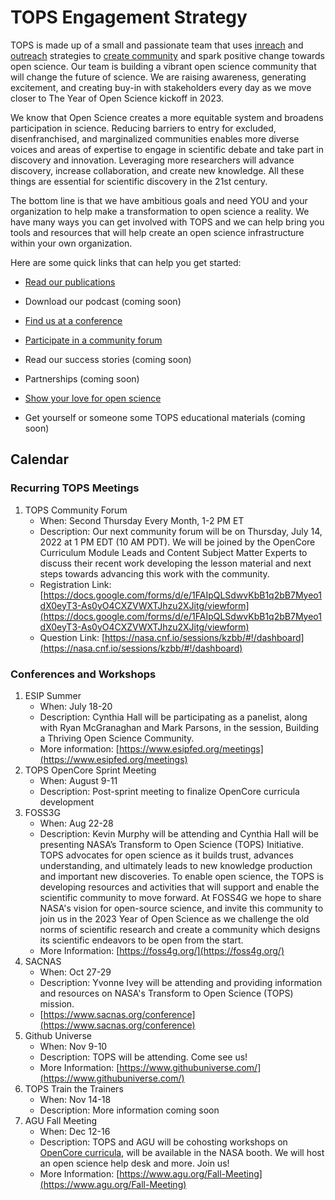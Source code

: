 # TOPS Engagement Strategy
TOPS is made up of a small and passionate team that uses [inreach](./inreach.md) and [outreach](./outreach.md) strategies to [create community](./creating_community.md) and spark positive change towards open science. Our team is building a vibrant open science community that will change the future of science. We are raising awareness, generating excitement, and creating buy-in with stakeholders every day as we move closer to The Year of Open Science kickoff in 2023. 

We know that Open Science creates a more equitable system and broadens participation in science. Reducing barriers to entry for excluded, disenfranchised, and marginalized communities enables more diverse voices and areas of expertise to engage in scientific debate and take part in discovery and innovation. Leveraging more researchers will advance discovery, increase collaboration, and create new knowledge. All these things are essential for scientific discovery in the 21st century. 


The bottom line is that we have ambitious goals and need YOU and your organization to help make a transformation to open science a reality. We have many ways you can get involved with TOPS and we can help bring you tools and resources that will help create an open science infrastructure within your own organization. 

Here are some quick links that can help you get started:   

- [Read our publications](./tops_publications.md)

- Download our podcast (coming soon) 

- [Find us at a conference](./tops_conferences.md)

- [Participate in a community forum]([https://go.nasa.gov/36aVsmH](https://github.com/nasa/Transform-to-Open-Science/tree/main/docs/Area1_Engagement/Community_Forums))

- Read our success stories (coming soon) 

- Partnerships (coming soon) 

- [Show your love for open science](https://www.canva.com/design/DAE_9KAimo4/HGjINSG0FYnFPfjxHUTcIQ/edit)

- Get yourself or someone some TOPS educational materials (coming soon)

## Calendar
### Recurring TOPS Meetings
1. TOPS Community Forum
    * When: Second Thursday Every Month, 1-2 PM ET
    * Description: Our next community forum will be on Thursday, July 14, 2022 at 1 PM EDT (10 AM PDT). We will be joined by the OpenCore Curriculum Module Leads and Content Subject Matter Experts to discuss their recent work developing the lesson material and next steps towards advancing this work with the community.  
    * Registration Link: [https://docs.google.com/forms/d/e/1FAIpQLSdwvKbB1q2bB7Myeo1dX0eyT3-As0yO4CXZVWXTJhzu2XJitg/viewform](https://docs.google.com/forms/d/e/1FAIpQLSdwvKbB1q2bB7Myeo1dX0eyT3-As0yO4CXZVWXTJhzu2XJitg/viewform)
    * Question Link: [https://nasa.cnf.io/sessions/kzbb/#!/dashboard](https://nasa.cnf.io/sessions/kzbb/#!/dashboard)
  
### Conferences and Workshops
1. ESIP Summer
    * When: July 18-20
    * Description: Cynthia Hall will be participating as a panelist, along with Ryan McGranaghan and Mark Parsons, in the session, Building a Thriving Open Science Community. 
    * More information: [https://www.esipfed.org/meetings](https://www.esipfed.org/meetings)
2. TOPS OpenCore Sprint Meeting
    * When: August 9-11
    * Description: Post-sprint meeting to finalize OpenCore curricula development
3. FOSS3G
    * When: Aug 22-28
    * Description: Kevin Murphy will be attending and Cynthia Hall will be presenting NASA’s Transform to Open Science (TOPS) Initiative.
TOPS advocates for open science as it builds trust, advances understanding, and ultimately leads to new knowledge production and important new discoveries. To enable open science, the TOPS is developing resources and activities that will support and enable the scientific community to move forward. At FOSS4G we hope to share NASA's vision for open-source science, and invite this community to join us in the 2023 Year of Open Science as we challenge the old norms of scientific research and create a community which designs its scientific endeavors to be open from the start.
    * More Information: [https://foss4g.org/](https://foss4g.org/)
4. SACNAS
    * When: Oct 27-29
    * Description: Yvonne Ivey will be attending and providing information and resources on NASA's Transform to Open Science (TOPS) mission.
    * [https://www.sacnas.org/conference](https://www.sacnas.org/conference)
5. Github Universe
    * When: Nov 9-10
    * Description: TOPS will be attending. Come see us!
    * More Information: [https://www.githubuniverse.com/](https://www.githubuniverse.com/)
6. TOPS Train the Trainers
    * When: Nov 14-18
    * Description: More information coming soon
7. AGU Fall Meeting
    * When: Dec 12-16
    * Description: TOPS and AGU will be cohosting workshops on [OpenCore curricula](https://github.com/nasa/Transform-to-Open-Science/tree/main/docs/Area2_Capacity_Sharing/OpenCore), will be available in the NASA booth. We will host an open science help desk and more. Join us! 
    * More Information: [https://www.agu.org/Fall-Meeting](https://www.agu.org/Fall-Meeting)
